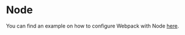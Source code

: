 # Node

You can find an example on how to configure Webpack with Node [here](../minimal-conf-node-express/README.md).

